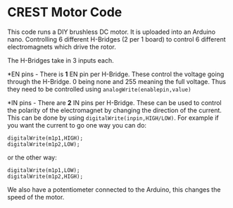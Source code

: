 # CREST Motor Code
 
This code runs a DIY brushless DC motor. It is uploaded into an Arduino nano. Controlling 6 different H-Bridges (2 per 1 board) to control 6 different electromagnets which drive the rotor.

The H-Bridges take in 3 inputs each.

*EN pins - There is **1** EN pin per H-Bridge. These control the voltage going through the H-Bridge. 0 being none and 255 meaning the full voltage. Thus they need to be controlled using `analogWrite(enablepin,value)`

*IN pins - There are **2** IN pins per H-Bridge. These can be used to control the polarity of the electromagnet by changing the direction of the current. This can be done by using `digitalWrite(inpin,HIGH/LOW)`. For example if you want the current to go one way you can do:
```
digitalWrite(m1p1,HIGH);
digitalWrite(m1p2,LOW);
```
or the other way:
```
digitalWrite(m1p1,LOW);
digitalWrite(m1p2,HIGH);
```

We also have a potentiometer connected to the Arduino, this changes the speed of the motor.
